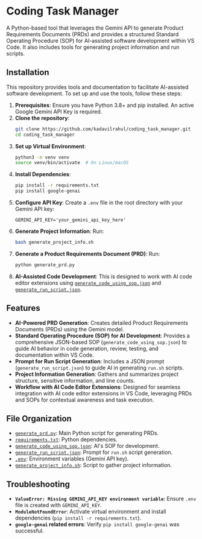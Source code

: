 # Coding Task Manager

A Python-based tool that leverages the Gemini API to generate Product Requirements Documents (PRDs) and provides a structured Standard Operating Procedure (SOP) for AI-assisted software development within VS Code. It also includes tools for generating project information and run scripts.

## Installation

This repository provides tools and documentation to facilitate AI-assisted software development. To set up and use the tools, follow these steps:

1.  **Prerequisites**: Ensure you have Python 3.8+ and pip installed. An active Google Gemini API Key is required.
2.  **Clone the repository**:
    ```bash
    git clone https://github.com/kadavilrahul/coding_task_manager.git
    cd coding_task_manager
    ```
3.  **Set up Virtual Environment**:
    ```bash
    python3 -m venv venv
    source venv/bin/activate  # On Linux/macOS
    ```
4.  **Install Dependencies**:
    ```bash
    pip install -r requirements.txt
    pip install google-genai
    ```
5.  **Configure API Key**: Create a `.env` file in the root directory with your Gemini API key:
    ```
    GEMINI_API_KEY='your_gemini_api_key_here'
    ```
6.  **Generate Project Information**: Run:
    ```bash
    bash generate_project_info.sh
    ```
7.  **Generate a Product Requirements Document (PRD)**: Run:
    ```bash
    python generate_prd.py
    ```
8.  **AI-Assisted Code Development**: This is designed to work with AI code editor extensions using [`generate_code_using_sop.json`](generate_code_using_sop.json) and [`generate_run_script.json`](generate_run_script.json).

## Features

*   **AI-Powered PRD Generation**: Creates detailed Product Requirements Documents (PRDs) using the Gemini model.
*   **Standard Operating Procedure (SOP) for AI Development**: Provides a comprehensive JSON-based SOP (`generate_code_using_sop.json`) to guide AI behavior in code generation, review, testing, and documentation within VS Code.
*   **Prompt for Run Script Generation**: Includes a JSON prompt (`generate_run_script.json`) to guide AI in generating `run.sh` scripts.
*   **Project Information Generation**: Gathers and summarizes project structure, sensitive information, and line counts.
*   **Workflow with AI Code Editor Extensions**: Designed for seamless integration with AI code editor extensions in VS Code, leveraging PRDs and SOPs for contextual awareness and task execution.

## File Organization

*   [`generate_prd.py`](generate_prd.py): Main Python script for generating PRDs.
*   [`requirements.txt`](requirements.txt): Python dependencies.
*   [`generate_code_using_sop.json`](generate_code_using_sop.json): AI's SOP for development.
*   [`generate_run_script.json`](generate_run_script.json): Prompt for `run.sh` script generation.
*   [`.env`](.env): Environment variables (Gemini API key).
*   [`generate_project_info.sh`](generate_project_info.sh): Script to gather project information.

## Troubleshooting

*   **`ValueError: Missing GEMINI_API_KEY environment variable`**: Ensure `.env` file is created with `GEMINI_API_KEY`.
*   **`ModuleNotFoundError`**: Activate virtual environment and install dependencies (`pip install -r requirements.txt`).
*   **`google-genai` related errors**: Verify `pip install google-genai` was successful.